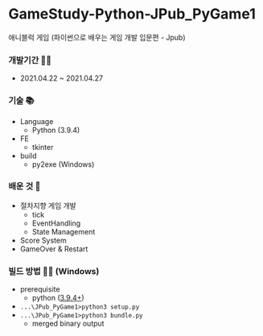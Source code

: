 # GameStudy-Python-JPub_PyGame1
애니블럭 게임 (파이썬으로 배우는 게임 개발 입문편 - Jpub)

### 개발기간 👷‍♂️
   * 2021.04.22 ~ 2021.04.27
   
### 기술 📚
 * Language
   * Python (3.9.4)
 * FE
   * tkinter
 * build
   * py2exe (Windows)

### 배운 것 📖
  * 절차지향 게임 개발
    * tick
    * EventHandling
    * State Management
  * Score System
  * GameOver & Restart

### 빌드 방법 👷‍♂️ (Windows)
   * prerequisite
     * python ([3.9.4+](https://www.python.org/downloads/))
   * `...\JPub_PyGame1>python3 setup.py`
   * `...\JPub_PyGame1>python3 bundle.py`
     * merged binary output
